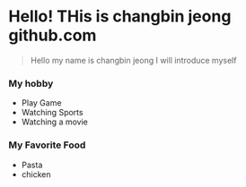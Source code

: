 # Hello! THis is changbin jeong github.com
>  Hello my name is changbin jeong I will introduce myself

### My hobby
* Play Game
* Watching Sports
* Watching a movie


### My Favorite Food
* Pasta
* chicken
